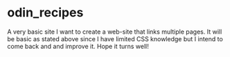 # odin_recipes
A very basic site
I want to create a web-site that links multiple pages. It will be basic as stated above since I have limited CSS knowledge but I intend to come back and 
and improve it. Hope it turns well!
